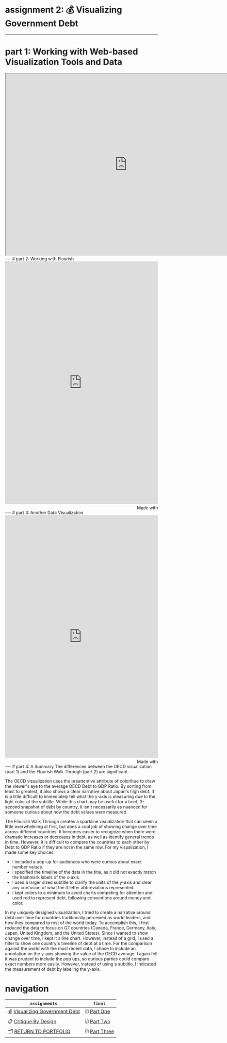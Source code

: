 # assignment 2: 💰 Visualizing Government Debt 
---
# part 1: Working with Web-based Visualization Tools and Data
<center><iframe src="https://data.oecd.org/chart/6Y4W" width="800" height="600" style="border: 10" mozallowfullscreen="true" webkitallowfullscreen="true" allowfullscreen="true"><a href="https://data.oecd.org/chart/6Y4W" target="_blank">OECD Chart: General government debt, Total, % of GDP, Annual, 2019</a></iframe></center>
---
# part 2: Working with Flourish
<iframe src='https://flo.uri.sh/visualisation/12595974/embed' title='Interactive or visual content' class='flourish-embed-iframe' frameborder='0' scrolling='no' style='width:100%;height:800px;' sandbox='allow-same-origin allow-forms allow-scripts allow-downloads allow-popups allow-popups-to-escape-sandbox allow-top-navigation-by-user-activation'></iframe><div style='width:100%!;margin-top:4px!important;text-align:right!important;'><a class='flourish-credit' href='https://public.flourish.studio/visualisation/12595974/?utm_source=embed&utm_campaign=visualisation/12595974' target='_top' style='text-decoration:none!important'><img alt='Made with Flourish' src='https://public.flourish.studio/resources/made_with_flourish.svg' style='width:105px!important;height:16px!important;border:none!important;margin:0!important;'> </a></div>
---
# part 3: Another Data Visualization
<iframe src='https://flo.uri.sh/visualisation/12598197/embed' title='Interactive or visual content' class='flourish-embed-iframe' frameborder='0' scrolling='no' style='width:100%;height:800px;' sandbox='allow-same-origin allow-forms allow-scripts allow-downloads allow-popups allow-popups-to-escape-sandbox allow-top-navigation-by-user-activation'></iframe><div style='width:100%!;margin-top:4px!important;text-align:right!important;'><a class='flourish-credit' href='https://public.flourish.studio/visualisation/12598197/?utm_source=embed&utm_campaign=visualisation/12598197' target='_top' style='text-decoration:none!important'><img alt='Made with Flourish' src='https://public.flourish.studio/resources/made_with_flourish.svg' style='width:105px!important;height:16px!important;border:none!important;margin:0!important;'> </a></div>
---
# part 4: A Summary
The differences between the OECD visualization (part 1) and the Flourish Walk Through (part 2) are significant. 

The OECD visualization uses the preattentive attribute of color/hue to draw the viewer's eye to the average OECD Debt to GDP Ratio. By sorting from least to greatest, it also shows a clear narrative about Japan's high debt. It is a little difficult to immediately tell what the y-axis is measuring due to the light color of the subtitle. While this chart may be useful for a brief, 3-second snapshot of debt by country, it isn't necessarily as nuanced for someone curious about how the debt values were measured. 

The Flourish Walk Through creates a sparkline visualization that can seem a little overwhelming at first, but does a cool job of showing change over time across different countries. It becomes easier to recognize when there were dramatic increases or decreases in debt, as well as identify general trends in time. However, it is difficult to compare the countries to each other by Debt to GDP Ratio if they are not in the same row. For my visualization, I made some key choices:
- I included a pop-up for audiences who were curious about exact number values. 
- I specified the timeline of the data in the title, as it did not exactly match the hashmark labels of the x-axis. 
- I used a larger sized subtitle to clarify the units of the y-axis and clear any confusion of what the 3 letter abbreviations represented.
- I kept colors to a minimum to avoid charts competing for attention and used red to represent debt, following conventions around money and color. 

In my uniquely designed visualization, I tried to create a narrative around debt over time for countries traditionally perceived as world leaders, and how they compared to rest of the world today. To accomplish this, I first reduced the data to focus on G7 countries (Canada, France, Germany, Italy, Japan, United Kingdom, and the United States). Since I wanted to show change over time, I kept it a line chart. However, instead of a grid, I used a filter to show one country's timeline of debt at a time. For the comparison against the world with the most recent data, I chose to include an annotation on the y-axis showing the value of the OECD average. I again felt it was prudent to include the pop ups, so curious parties could compare exact numbers more easily. However, instead of using a subtitle, I indicated the measurement of debt by labeling the y-axis.

# navigation

| `assignments` | `final` |   
| --- | --- |  
| 💰 [Visualizing Government Debt](assignment2.md) | ☑️ [Part One](final1.md) |  
| 📋 [Critique By Design](assignment3.md) | ☑️ [Part Two](final2.md) |  
| 🗂️ [RETURN TO PORTFOLIO](README.md) | ☑️ [Part Three](https://carnegiemellon.shorthandstories.com/never-meet-your-heroes/index.html) |  
